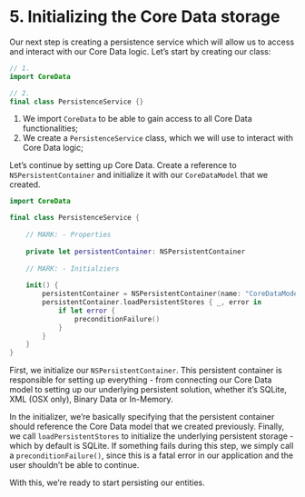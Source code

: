 # 5. Initializing the Core Data storage

Our next step is creating a persistence service which will allow us to access and interact with our Core Data logic. Let’s start by creating our class:

```swift
// 1.
import CoreData

// 2.
final class PersistenceService {}
```

1. We import `CoreData` to be able to gain access to all Core Data functionalities;
2. We create a `PersistenceService` class, which we will use to interact with Core Data logic;

Let’s continue by setting up Core Data. Create a reference to `NSPersistentContainer` and initialize it with our `CoreDataModel` that we created.

```swift
import CoreData

final class PersistenceService {
    
    // MARK: - Properties
    
    private let persistentContainer: NSPersistentContainer
    
    // MARK: - Initialziers
    
    init() {
        persistentContainer = NSPersistentContainer(name: "CoreDataModel")
        persistentContainer.loadPersistentStores { _, error in
            if let error {
                preconditionFailure()
            }
        }
    }
}
```

First, we initialize our `NSPersistentContainer`. This persistent container is responsible for setting up everything - from connecting our Core Data model to setting up our underlying persistent solution, whether it’s SQLite, XML (OSX only), Binary Data or In-Memory.

In the initializer, we’re basically specifying that the persistent container should reference the Core Data model that we created previously. Finally, we call `loadPersistentStores` to initialize the underlying persistent storage - which by default is SQLite. If something fails during this step, we simply call a `preconditionFailure()`, since this is a fatal error in our application and the user shouldn’t be able to continue.

With this, we’re ready to start persisting our entities.